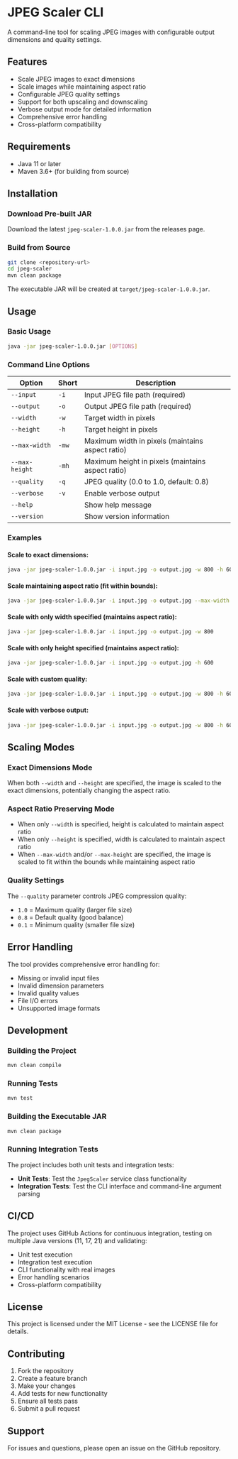 # JPEG Scaler CLI

A command-line tool for scaling JPEG images with configurable output dimensions and quality settings.

## Features

- Scale JPEG images to exact dimensions
- Scale images while maintaining aspect ratio
- Configurable JPEG quality settings
- Support for both upscaling and downscaling
- Verbose output mode for detailed information
- Comprehensive error handling
- Cross-platform compatibility

## Requirements

- Java 11 or later
- Maven 3.6+ (for building from source)

## Installation

### Download Pre-built JAR

Download the latest `jpeg-scaler-1.0.0.jar` from the releases page.

### Build from Source

```bash
git clone <repository-url>
cd jpeg-scaler
mvn clean package
```

The executable JAR will be created at `target/jpeg-scaler-1.0.0.jar`.

## Usage

### Basic Usage

```bash
java -jar jpeg-scaler-1.0.0.jar [OPTIONS]
```

### Command Line Options

| Option | Short | Description |
|--------|-------|-------------|
| `--input` | `-i` | Input JPEG file path (required) |
| `--output` | `-o` | Output JPEG file path (required) |
| `--width` | `-w` | Target width in pixels |
| `--height` | `-h` | Target height in pixels |
| `--max-width` | `-mw` | Maximum width in pixels (maintains aspect ratio) |
| `--max-height` | `-mh` | Maximum height in pixels (maintains aspect ratio) |
| `--quality` | `-q` | JPEG quality (0.0 to 1.0, default: 0.8) |
| `--verbose` | `-v` | Enable verbose output |
| `--help` | | Show help message |
| `--version` | | Show version information |

### Examples

#### Scale to exact dimensions:
```bash
java -jar jpeg-scaler-1.0.0.jar -i input.jpg -o output.jpg -w 800 -h 600
```

#### Scale maintaining aspect ratio (fit within bounds):
```bash
java -jar jpeg-scaler-1.0.0.jar -i input.jpg -o output.jpg --max-width 1024 --max-height 768
```

#### Scale with only width specified (maintains aspect ratio):
```bash
java -jar jpeg-scaler-1.0.0.jar -i input.jpg -o output.jpg -w 800
```

#### Scale with only height specified (maintains aspect ratio):
```bash
java -jar jpeg-scaler-1.0.0.jar -i input.jpg -o output.jpg -h 600
```

#### Scale with custom quality:
```bash
java -jar jpeg-scaler-1.0.0.jar -i input.jpg -o output.jpg -w 800 -h 600 -q 0.9
```

#### Scale with verbose output:
```bash
java -jar jpeg-scaler-1.0.0.jar -i input.jpg -o output.jpg -w 800 -h 600 -v
```

## Scaling Modes

### Exact Dimensions Mode
When both `--width` and `--height` are specified, the image is scaled to the exact dimensions, potentially changing the aspect ratio.

### Aspect Ratio Preserving Mode
- When only `--width` is specified, height is calculated to maintain aspect ratio
- When only `--height` is specified, width is calculated to maintain aspect ratio
- When `--max-width` and/or `--max-height` are specified, the image is scaled to fit within the bounds while maintaining aspect ratio

### Quality Settings
The `--quality` parameter controls JPEG compression quality:
- `1.0` = Maximum quality (larger file size)
- `0.8` = Default quality (good balance)
- `0.1` = Minimum quality (smaller file size)

## Error Handling

The tool provides comprehensive error handling for:
- Missing or invalid input files
- Invalid dimension parameters
- Invalid quality values
- File I/O errors
- Unsupported image formats

## Development

### Building the Project

```bash
mvn clean compile
```

### Running Tests

```bash
mvn test
```

### Building the Executable JAR

```bash
mvn clean package
```

### Running Integration Tests

The project includes both unit tests and integration tests:

- **Unit Tests**: Test the `JpegScaler` service class functionality
- **Integration Tests**: Test the CLI interface and command-line argument parsing

## CI/CD

The project uses GitHub Actions for continuous integration, testing on multiple Java versions (11, 17, 21) and validating:

- Unit test execution
- Integration test execution  
- CLI functionality with real images
- Error handling scenarios
- Cross-platform compatibility

## License

This project is licensed under the MIT License - see the LICENSE file for details.

## Contributing

1. Fork the repository
2. Create a feature branch
3. Make your changes
4. Add tests for new functionality
5. Ensure all tests pass
6. Submit a pull request

## Support

For issues and questions, please open an issue on the GitHub repository.